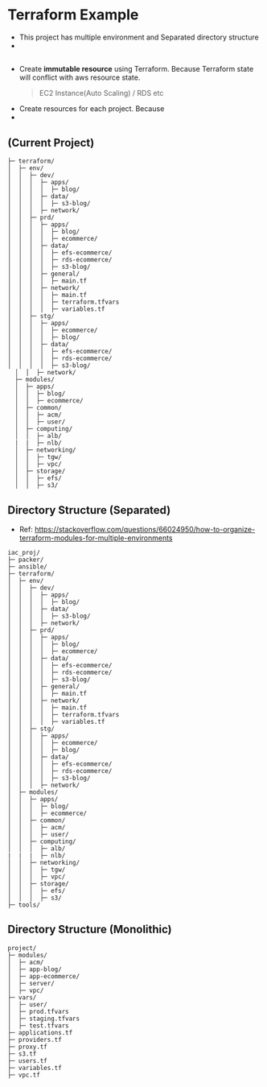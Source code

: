 # Terraform Example
* This project has multiple environment and Separated directory structure
* 

## 
* Create __immutable resource__ using Terraform. Because Terraform state will conflict with aws resource state.
    > EC2 Instance(Auto Scaling) / RDS etc
* Create resources for each project. Because 
* 


## (Current Project)
```
├─ terraform/
│  ├─ env/
│  │  ├─ dev/
│  │  │  ├─ apps/
│  │  │  │  ├─ blog/
│  │  │  ├─ data/
│  │  │  │  ├─ s3-blog/
│  │  │  ├─ network/
│  │  ├─ prd/
│  │  │  ├─ apps/
│  │  │  │  ├─ blog/
│  │  │  │  ├─ ecommerce/
│  │  │  ├─ data/
│  │  │  │  ├─ efs-ecommerce/
│  │  │  │  ├─ rds-ecommerce/
│  │  │  │  ├─ s3-blog/
│  │  │  ├─ general/
│  │  │  │  ├─ main.tf
│  │  │  ├─ network/
│  │  │  │  ├─ main.tf
│  │  │  │  ├─ terraform.tfvars
│  │  │  │  ├─ variables.tf
│  │  ├─ stg/
│  │  │  ├─ apps/
│  │  │  │  ├─ ecommerce/
│  │  │  │  ├─ blog/
│  │  │  ├─ data/
│  │  │  │  ├─ efs-ecommerce/
│  │  │  │  ├─ rds-ecommerce/
│  │  │  │  ├─ s3-blog/
  │  │  ├─ network/
  ├─ modules/
  │  ├─ apps/
  │  │  ├─ blog/
  │  │  ├─ ecommerce/
  │  ├─ common/
  │  │  ├─ acm/
  │  │  ├─ user/
  │  ├─ computing/
  │  │  ├─ alb/
  |  |  ├─ nlb/
  │  ├─ networking/
  │  │  ├─ tgw/
  │  │  ├─ vpc/
  │  ├─ storage/
  │  │  ├─ efs/
  │  │  ├─ s3/
```



## Directory Structure (Separated)
* Ref: https://stackoverflow.com/questions/66024950/how-to-organize-terraform-modules-for-multiple-environments
```
iac_proj/
├─ packer/
├─ ansible/
├─ terraform/
│  ├─ env/
│  │  ├─ dev/
│  │  │  ├─ apps/
│  │  │  │  ├─ blog/
│  │  │  ├─ data/
│  │  │  │  ├─ s3-blog/
│  │  │  ├─ network/
│  │  ├─ prd/
│  │  │  ├─ apps/
│  │  │  │  ├─ blog/
│  │  │  │  ├─ ecommerce/
│  │  │  ├─ data/
│  │  │  │  ├─ efs-ecommerce/
│  │  │  │  ├─ rds-ecommerce/
│  │  │  │  ├─ s3-blog/
│  │  │  ├─ general/
│  │  │  │  ├─ main.tf
│  │  │  ├─ network/
│  │  │  │  ├─ main.tf
│  │  │  │  ├─ terraform.tfvars
│  │  │  │  ├─ variables.tf
│  │  ├─ stg/
│  │  │  ├─ apps/
│  │  │  │  ├─ ecommerce/
│  │  │  │  ├─ blog/
│  │  │  ├─ data/
│  │  │  │  ├─ efs-ecommerce/
│  │  │  │  ├─ rds-ecommerce/
│  │  │  │  ├─ s3-blog/
│  │  │  ├─ network/
│  ├─ modules/
│  │  ├─ apps/
│  │  │  ├─ blog/
│  │  │  ├─ ecommerce/
│  │  ├─ common/
│  │  │  ├─ acm/
│  │  │  ├─ user/
│  │  ├─ computing/
│  │  │  ├─ alb/
|  |  |  ├─ nlb/
│  │  ├─ networking/
│  │  │  ├─ tgw/
│  │  │  ├─ vpc/
│  │  ├─ storage/
│  │  │  ├─ efs/
│  │  │  ├─ s3/
├─ tools/
```


## Directory Structure (Monolithic)
```
project/
├─ modules/
│  ├─ acm/
│  ├─ app-blog/
│  ├─ app-ecommerce/
│  ├─ server/
│  ├─ vpc/
├─ vars/
│  ├─ user/
│  ├─ prod.tfvars
│  ├─ staging.tfvars
│  ├─ test.tfvars
├─ applications.tf
├─ providers.tf
├─ proxy.tf
├─ s3.tf
├─ users.tf
├─ variables.tf
├─ vpc.tf
```